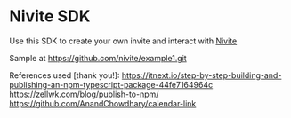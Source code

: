 # Nivite SDK
Use this SDK to create your own invite and interact with [Nivite](nivite.com)

Sample at https://github.com/nivite/example1.git


References used [thank you!]:
https://itnext.io/step-by-step-building-and-publishing-an-npm-typescript-package-44fe7164964c
https://zellwk.com/blog/publish-to-npm/
https://github.com/AnandChowdhary/calendar-link